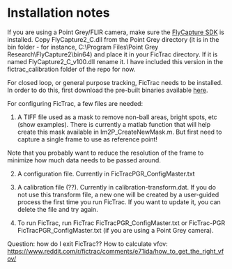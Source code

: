 # Installation notes

If you are using a Point Grey/FLIR camera, make sure the [FlyCapture SDK](https://www.flir.com/products/flycapture-sdk/) is installed. Copy FlyCapture2_C.dll from the Point Grey directory (it is in the bin folder - for instance, C:\Program Files\Point Grey Research\FlyCapture2\bin64) and place it in your FicTrac directory. If it is named FlyCapture2_C_v100.dll rename it. I have included this version in the fictrac_calibration folder of the repo for now.

For closed loop, or general purpose tracking, FicTrac needs to be installed. In order to do this, first download the pre-built binaries available [here](https://github.com/murthylab/fic-trac-win/releases).

For configuring FicTrac, a few files are needed:
1. A TIFF file used as a mask to remove non-ball areas, bright spots, etc (show examples). There is currently a matlab function that will help create this mask available in Im2P_CreateNewMask.m. But first need to capture a single frame to use as reference point!

Note that you probably want to reduce the resolution of the frame to minimize how much data needs to be passed around.

2. A configuration file. Currently in FicTracPGR_ConfigMaster.txt

3. A calibration file (??). Currently in calibration-transform.dat. If you do not use this transform file, a new one will be created by a user-guided process the first time you run FicTrac. If you want to update it, you can delete the file and try again.

4. To run FicTrac, run FicTrac FicTracPGR_ConfigMaster.txt or FicTrac-PGR FicTracPGR_ConfigMaster.txt (if you are using a Point Grey camera).


Question: how do I exit FicTrac??
How to calculate vfov: https://www.reddit.com/r/fictrac/comments/e71ida/how_to_get_the_right_vfov/